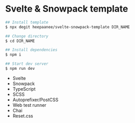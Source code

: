 # Svelte & Snowpack template

```bash
## Install template
$ npx degit heepaanee/svelte-snowpack-template DIR_NAME

## Change directory
$ cd DIR_NAME

## Install dependencies
$ npm i

## Start dev server
$ npm run dev
```

- Svelte
- Snowpack
- TypeScript
- SCSS
- Autoprefixer/PostCSS
- Web test runner
- Chai
- Reset.css
